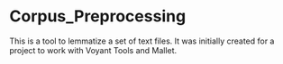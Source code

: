 # Corpus_Preprocessing
This is a tool to lemmatize a set of text files. It was initially created for a project to work with Voyant Tools and Mallet.

